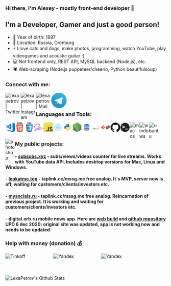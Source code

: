 ### Hi there, I'm Alexey - mostly front-end developer 👋

## I'm a Developer, Gamer and just a good person!
- 📅 Year of birth: 1997
- 📍  Location: Russia, Orenburg
- ⚡ I love cats and dogs, make photos, programming, watch YouTube, play videogames and acoustic guitar :)
- 💻 Not frontend only, REST API, MySQL backend (Node.js), etc.
- 🕷 Web-scraping (Node.js puppeteer/cheerio, Python beautifulsoup)

### Connect with me:
[<img align="left" alt="lexapetrov | Twitter" width="48px" src="https://img.icons8.com/fluent/48/000000/twitter.png" />][twitter]
[<img align="left" alt="lexapetrov | Instagram" width="48px" src="https://img.icons8.com/fluent/48/000000/instagram-new.png" />][instagram]
[<img align="left" alt="lexapetrov | Mail" width="48px" src="https://img.icons8.com/fluent/48/000000/important-mail.png" />][mail]
[<img align="left" alt="lexapetrov | Telegram" width="48px" src="https://raw.githubusercontent.com/github/explore/80688e429a7d4ef2fca1e82350fe8e3517d3494d/topics/telegram/telegram.png" />][telegram]

<br />
<br />

### Languages and Tools:

<img align="left" alt="Visual Studio Code" width="30px" src="https://raw.githubusercontent.com/github/explore/80688e429a7d4ef2fca1e82350fe8e3517d3494d/topics/visual-studio-code/visual-studio-code.png" />
<img align="left" alt="HTML5" width="30px" src="https://raw.githubusercontent.com/github/explore/80688e429a7d4ef2fca1e82350fe8e3517d3494d/topics/html/html.png" />
<img align="left" alt="CSS3" width="30px" src="https://raw.githubusercontent.com/github/explore/80688e429a7d4ef2fca1e82350fe8e3517d3494d/topics/css/css.png" />
<img align="left" alt="Sass" width="30px" src="https://raw.githubusercontent.com/github/explore/80688e429a7d4ef2fca1e82350fe8e3517d3494d/topics/sass/sass.png" />
<img align="left" alt="JavaScript" width="30px" src="https://raw.githubusercontent.com/github/explore/80688e429a7d4ef2fca1e82350fe8e3517d3494d/topics/javascript/javascript.png" />
<img align="left" alt="React" width="30px" src="https://raw.githubusercontent.com/github/explore/80688e429a7d4ef2fca1e82350fe8e3517d3494d/topics/react/react.png" />
<img align="left" alt="HTML5" width="30px" src="https://raw.githubusercontent.com/github/explore/80688e429a7d4ef2fca1e82350fe8e3517d3494d/topics/python/python.png" />
<img align="left" alt="Node.js" width="30px" src="https://raw.githubusercontent.com/github/explore/80688e429a7d4ef2fca1e82350fe8e3517d3494d/topics/nodejs/nodejs.png" />
<img align="left" alt="SQL" width="30px" src="https://raw.githubusercontent.com/github/explore/80688e429a7d4ef2fca1e82350fe8e3517d3494d/topics/sql/sql.png" />
<img align="left" alt="MySQL" width="30px" src="https://raw.githubusercontent.com/github/explore/80688e429a7d4ef2fca1e82350fe8e3517d3494d/topics/mysql/mysql.png" />
<img align="left" alt="Git" width="30px" src="https://raw.githubusercontent.com/github/explore/80688e429a7d4ef2fca1e82350fe8e3517d3494d/topics/git/git.png" />
<img align="left" alt="GitHub" width="30px" src="https://raw.githubusercontent.com/github/explore/78df643247d429f6cc873026c0622819ad797942/topics/github/github.png" />
<img align="left" alt="HTML5" width="30px" src="https://raw.githubusercontent.com/github/explore/80688e429a7d4ef2fca1e82350fe8e3517d3494d/topics/terminal/terminal.png" />
<img align="left" alt="mac-os" width="30px" src="https://img.icons8.com/fluent/48/000000/mac-os.png" />
<img align="left" alt="windows" width="30px" src="https://img.icons8.com/color/48/000000/windows-10.png" />
<img align="left" alt="ubuntu" width="30px" src="https://img.icons8.com/color/48/000000/ubuntu--v1.png" />
<img align="left" alt="photoshop" width="30px" src="https://img.icons8.com/color/48/000000/adobe-photoshop.png" />


<br />
<br />

### My public projects:
#### - [subsobs.xyz] - subs/views/videos counter for live streams. Works with YouTube data API. Includes desktop versions for Mac, Linux and Windows.
#### - [lookatme.top] - taplink.cc/mssg.me free analog. It`s MVP, server now is off, waiting for customers/clients/investors etc.
#### - [mysocials.ru] - taplink.cc/mssg.me free analog. Reincarnation of previous project. It is working and waiting for customers/clients/investors etc.
#### - digital.orb.ru mobile news app. Here are [web build] and [github repository] UPD 6 dec 2020: original site was updated, app is not working now and needs to be updated

### Help with money (donation) 💰
[<img align="left" alt="Tinkoff" width="150px" src="https://buninave.ru/wp-content/uploads/2020/01/Tinkoff.jpg" /> ][Tinkoff bank] 
[<img align="left" alt="Yandex" width="150px" src="https://www.sostav.ru/app/public/images/news/2015/04/01/compressed/yandex.dengi_horizontal_rgb-01.png" />][Yandex Money] 
[<img align="left" alt="Yandex" width="150px" src="https://3.bp.blogspot.com/-p0xoHHCAfhw/WthjArvkT_I/AAAAAAAF6Ss/fyvhrV7y-e4eUnXDPTPtvMR-zq8XB4UkACLcBGAs/w1200-h630-p-k-no-nu/%25D0%25B4%25D0%25BE%25D0%25BD%25D0%25B5%25D0%25B9%25D1%2588%25D0%25BD%2B%25D0%25B0%25D0%25BB%25D0%25B5%25D1%2580%25D1%2582%25D1%2581.jpg"/>][Donation Alerts]

<br />
<br />
<br />
<br />

<img align="left" alt="LexaPetrov's Github Stats" src="https://github-readme-stats.codestackr.vercel.app/api?username=LexaPetrov&show_icons=true&hide_border=true" />

[Donation Alerts]: https://www.donationalerts.com/r/ne_creator
[Yandex Money]: http://money.yandex.ru/to/41001921826050
[Tinkoff bank]: https://www.tinkoff.ru/rm/petrov.aleksey68/IXJ5N7740/
[lookatme.top]: https://lexapetrov.github.io/lookatme.top
[mysocials.ru]: https://mysocials.ru
[subsobs.xyz]:https://lexapetrov.github.io/obs-subs
[mail]: mailto:al1111997@yandex.ru
[website]: https://lexapetrov.github.io
[twitter]: https://twitter.com/petrovlexax
[instagram]: https://instagram.com/ne.creator
[telegram]: https://t.me/killing4fun
[web build]: https://lexapetrov.github.io/rn-digital-news/index.html
[github repository]: https://github.com/lexapetrov/rn-digital-news
